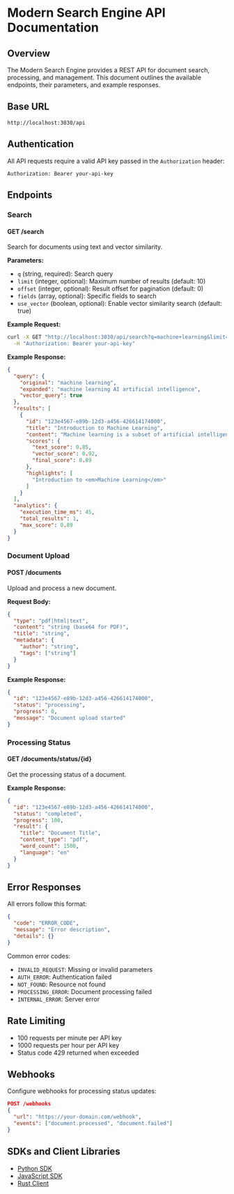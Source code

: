 # Modern Search Engine API Documentation

## Overview
The Modern Search Engine provides a REST API for document search, processing, and management. This document outlines the available endpoints, their parameters, and example responses.

## Base URL
```
http://localhost:3030/api
```

## Authentication
All API requests require a valid API key passed in the `Authorization` header:
```
Authorization: Bearer your-api-key
```

## Endpoints

### Search
#### GET /search
Search for documents using text and vector similarity.

**Parameters:**
- `q` (string, required): Search query
- `limit` (integer, optional): Maximum number of results (default: 10)
- `offset` (integer, optional): Result offset for pagination (default: 0)
- `fields` (array, optional): Specific fields to search
- `use_vector` (boolean, optional): Enable vector similarity search (default: true)

**Example Request:**
```bash
curl -X GET "http://localhost:3030/api/search?q=machine+learning&limit=10" \
  -H "Authorization: Bearer your-api-key"
```

**Example Response:**
```json
{
  "query": {
    "original": "machine learning",
    "expanded": "machine learning AI artificial intelligence",
    "vector_query": true
  },
  "results": [
    {
      "id": "123e4567-e89b-12d3-a456-426614174000",
      "title": "Introduction to Machine Learning",
      "content": "Machine learning is a subset of artificial intelligence...",
      "scores": {
        "text_score": 0.85,
        "vector_score": 0.92,
        "final_score": 0.89
      },
      "highlights": [
        "Introduction to <em>Machine Learning</em>"
      ]
    }
  ],
  "analytics": {
    "execution_time_ms": 45,
    "total_results": 1,
    "max_score": 0.89
  }
}
```

### Document Upload
#### POST /documents
Upload and process a new document.

**Request Body:**
```json
{
  "type": "pdf|html|text",
  "content": "string (base64 for PDF)",
  "title": "string",
  "metadata": {
    "author": "string",
    "tags": ["string"]
  }
}
```

**Example Response:**
```json
{
  "id": "123e4567-e89b-12d3-a456-426614174000",
  "status": "processing",
  "progress": 0,
  "message": "Document upload started"
}
```

### Processing Status
#### GET /documents/status/{id}
Get the processing status of a document.

**Example Response:**
```json
{
  "id": "123e4567-e89b-12d3-a456-426614174000",
  "status": "completed",
  "progress": 100,
  "result": {
    "title": "Document Title",
    "content_type": "pdf",
    "word_count": 1500,
    "language": "en"
  }
}
```

## Error Responses
All errors follow this format:
```json
{
  "code": "ERROR_CODE",
  "message": "Error description",
  "details": {}
}
```

Common error codes:
- `INVALID_REQUEST`: Missing or invalid parameters
- `AUTH_ERROR`: Authentication failed
- `NOT_FOUND`: Resource not found
- `PROCESSING_ERROR`: Document processing failed
- `INTERNAL_ERROR`: Server error

## Rate Limiting
- 100 requests per minute per API key
- 1000 requests per hour per API key
- Status code 429 returned when exceeded

## Webhooks
Configure webhooks for processing status updates:
```json
POST /webhooks
{
  "url": "https://your-domain.com/webhook",
  "events": ["document.processed", "document.failed"]
}
```

## SDKs and Client Libraries
- [Python SDK](https://github.com/your-org/search-engine-python)
- [JavaScript SDK](https://github.com/your-org/search-engine-js)
- [Rust Client](https://github.com/your-org/search-engine-rust)